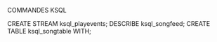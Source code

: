  COMMANDES KSQL
 
 
CREATE STREAM ksql_playevents;
DESCRIBE ksql_songfeed;
CREATE TABLE ksql_songtable WITH;
